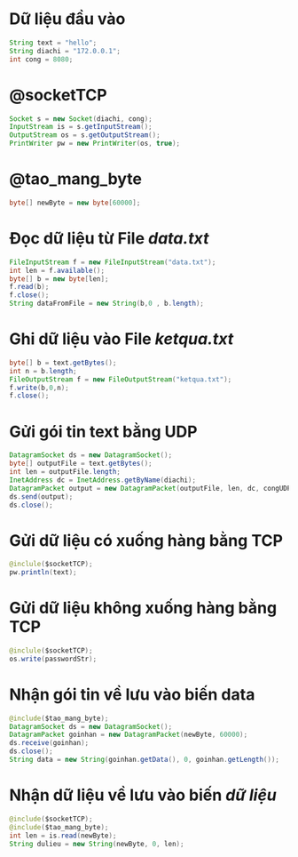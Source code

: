 # Dữ liệu đầu vào
```java
String text = "hello";
String diachi = "172.0.0.1";
int cong = 8080;
```
# @socketTCP
```java
Socket s = new Socket(diachi, cong);
InputStream is = s.getInputStream();
OutputStream os = s.getOutputStream();
PrintWriter pw = new PrintWriter(os, true);
```
# @tao_mang_byte
```java
byte[] newByte = new byte[60000];
```

# Đọc dữ liệu từ File *data.txt*
```java
FileInputStream f = new FileInputStream("data.txt");
int len = f.available();
byte[] b = new byte[len];
f.read(b);
f.close();
String dataFromFile = new String(b,0 , b.length);
```

# Ghi dữ liệu vào File *ketqua.txt*
```java
byte[] b = text.getBytes();
int n = b.length;
FileOutputStream f = new FileOutputStream("ketqua.txt");
f.write(b,0,n);
f.close();
```

# Gửi gói tin text bằng UDP
```java
DatagramSocket ds = new DatagramSocket();
byte[] outputFile = text.getBytes();
int len = outputFile.length;
InetAddress dc = InetAddress.getByName(diachi);
DatagramPacket output = new DatagramPacket(outputFile, len, dc, congUDP);
ds.send(output);
ds.close();
```

# Gửi dữ liệu có xuống hàng bằng TCP
```java
@inclule($socketTCP);
pw.println(text);
```

# Gửi dữ liệu không xuống hàng bằng TCP
```java
@inclule($socketTCP);
os.write(passwordStr);
```

# Nhận gói tin về lưu vào biến data
```java
@include($tao_mang_byte);
DatagramSocket ds = new DatagramSocket();
DatagramPacket goinhan = new DatagramPacket(newByte, 60000);
ds.receive(goinhan);
ds.close();
String data = new String(goinhan.getData(), 0, goinhan.getLength());
```

# Nhận dữ liệu về lưu vào biến *dữ liệu*
```java
@include($socketTCP);
@include($tao_mang_byte);
int len = is.read(newByte);
String dulieu = new String(newByte, 0, len);
```
